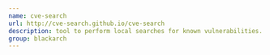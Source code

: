 ```yaml
---
name: cve-search
url: http://cve-search.github.io/cve-search
description: tool to perform local searches for known vulnerabilities. URL : http://cve-search.github.io/cve-search Groups : blackarch blackarch-exploitation
group: blackarch
---
```

